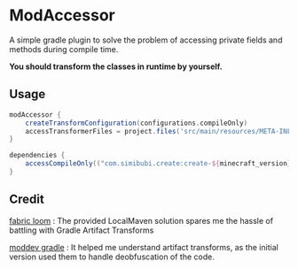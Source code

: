 # ModAccessor

A simple gradle plugin to solve the problem of accessing private fields and methods during compile time.

**You should transform the classes in runtime by yourself.**

## Usage
```groovy
modAccessor {
    createTransformConfiguration(configurations.compileOnly)
    accessTransformerFiles = project.files('src/main/resources/META-INF/accesstransformer.cfg')
}

dependencies {
    accessCompileOnly(("com.simibubi.create:create-${minecraft_version}:6.0.4-61:slim"))
}
```


## Credit

[fabric loom](https://github.com/FabricMC/fabric-loom) : The provided LocalMaven solution spares me the hassle of battling with Gradle Artifact Transforms

[moddev gradle](https://github.com/NeoForged/ModDevGradle) : It helped me understand artifact transforms, as the initial version used them to handle deobfuscation of the code.
